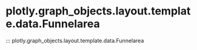 # plotly.graph_objects.layout.template.data.Funnelarea

::: plotly.graph_objects.layout.template.data.Funnelarea
